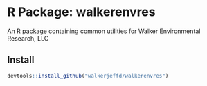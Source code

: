 # R Package: walkerenvres

An R package containing common utilities for Walker Environmental Research, LLC

## Install

```r
devtools::install_github("walkerjeffd/walkerenvres")
```
